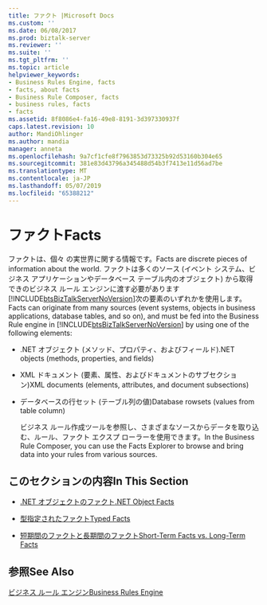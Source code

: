 ```yaml
---
title: ファクト |Microsoft Docs
ms.custom: ''
ms.date: 06/08/2017
ms.prod: biztalk-server
ms.reviewer: ''
ms.suite: ''
ms.tgt_pltfrm: ''
ms.topic: article
helpviewer_keywords:
- Business Rules Engine, facts
- facts, about facts
- Business Rule Composer, facts
- business rules, facts
- facts
ms.assetid: 8f8086e4-fa16-49e8-8191-3d397330937f
caps.latest.revision: 10
author: MandiOhlinger
ms.author: mandia
manager: anneta
ms.openlocfilehash: 9a7cf1cfe8f7963853d73325b92d53160b304e65
ms.sourcegitcommit: 381e83d43796a345488d54b3f7413e11d56ad7be
ms.translationtype: MT
ms.contentlocale: ja-JP
ms.lasthandoff: 05/07/2019
ms.locfileid: "65388212"
---
```

# <a name="facts"></a><span data-ttu-id="1f380-102">ファクト</span><span class="sxs-lookup"><span data-stu-id="1f380-102">Facts</span></span>
<span data-ttu-id="1f380-103">ファクトは、個々 の実世界に関する情報です。</span><span class="sxs-lookup"><span data-stu-id="1f380-103">Facts are discrete pieces of information about the world.</span></span> <span data-ttu-id="1f380-104">ファクトは多くのソース (イベント システム、ビジネス アプリケーションやデータベース テーブル内のオブジェクト) から取得できのビジネス ルール エンジンに渡す必要があります[!INCLUDE[btsBizTalkServerNoVersion](../includes/btsbiztalkservernoversion-md.md)]次の要素のいずれかを使用します。</span><span class="sxs-lookup"><span data-stu-id="1f380-104">Facts can originate from many sources (event systems, objects in business applications, database tables, and so on), and must be fed into the Business Rule engine in [!INCLUDE[btsBizTalkServerNoVersion](../includes/btsbiztalkservernoversion-md.md)] by using one of the following elements:</span></span>  
  
- <span data-ttu-id="1f380-105">.NET オブジェクト (メソッド、プロパティ、およびフィールド)</span><span class="sxs-lookup"><span data-stu-id="1f380-105">.NET objects (methods, properties, and fields)</span></span>  
  
- <span data-ttu-id="1f380-106">XML ドキュメント (要素、属性、およびドキュメントのサブセクション)</span><span class="sxs-lookup"><span data-stu-id="1f380-106">XML documents (elements, attributes, and document subsections)</span></span>  
  
- <span data-ttu-id="1f380-107">データベースの行セット (テーブル列の値)</span><span class="sxs-lookup"><span data-stu-id="1f380-107">Database rowsets (values from table column)</span></span>  
  
  <span data-ttu-id="1f380-108">ビジネス ルール作成ツールを参照し、さまざまなソースからデータを取り込む、ルール、ファクト エクスプ ローラーを使用できます。</span><span class="sxs-lookup"><span data-stu-id="1f380-108">In the Business Rule Composer, you can use the Facts Explorer to browse and bring data into your rules from various sources.</span></span>  
  
## <a name="in-this-section"></a><span data-ttu-id="1f380-109">このセクションの内容</span><span class="sxs-lookup"><span data-stu-id="1f380-109">In This Section</span></span>  
  
-   [<span data-ttu-id="1f380-110">.NET オブジェクトのファクト</span><span class="sxs-lookup"><span data-stu-id="1f380-110">.NET Object Facts</span></span>](../core/net-object-facts.md)  
  
-   [<span data-ttu-id="1f380-111">型指定されたファクト</span><span class="sxs-lookup"><span data-stu-id="1f380-111">Typed Facts</span></span>](../core/typed-facts.md)  
  
-   [<span data-ttu-id="1f380-112">短期間のファクトと長期間のファクト</span><span class="sxs-lookup"><span data-stu-id="1f380-112">Short-Term Facts vs. Long-Term Facts</span></span>](../core/short-term-facts-vs-long-term-facts.md)  
  
## <a name="see-also"></a><span data-ttu-id="1f380-113">参照</span><span class="sxs-lookup"><span data-stu-id="1f380-113">See Also</span></span>  
 [<span data-ttu-id="1f380-114">ビジネス ルール エンジン</span><span class="sxs-lookup"><span data-stu-id="1f380-114">Business Rules Engine</span></span>](../core/business-rules-engine.md)
